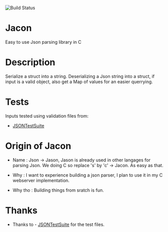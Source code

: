 ![Build Status](https://github.com/julien-remmery-vinci/Jacon/actions/workflows/ci.yml/badge.svg)
# Jacon
Easy to use Json parsing library in C

# Description
Serialize a struct into a string.
Deserializing a Json string into a struct, if input is a valid object, also get a Map of values for an easier querrying. 

# Tests
Inputs tested using validation files from:
- [JSONTestSuite](https://github.com/nst/JSONTestSuite)

# Origin of Jacon
- Name :
Json -> Jason, Jason is already used in other langages for parsing Json.
We doing C so replace 's' by 'c' -> Jacon.
As easy as that.

- Why : I want to experience building a json parser, I plan to use it in my C webserver implementation.

- Why tho : Building things from sratch is fun.

# Thanks
- Thanks to - [JSONTestSuite](https://github.com/nst/JSONTestSuite) for the test files.